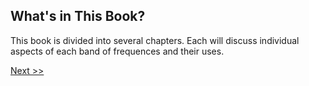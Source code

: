 ## What's in This Book?

This book is divided into several chapters. Each will discuss individual aspects of each band of frequences and their uses.

[Next >>](004-what-you-need.md)
